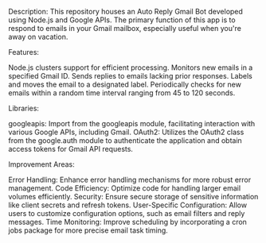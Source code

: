 Description:
This repository houses an Auto Reply Gmail Bot developed using Node.js and Google APIs. The primary function of this app is to respond to emails in your Gmail mailbox, especially useful when you're away on vacation.

Features:

Node.js clusters support for efficient processing.
Monitors new emails in a specified Gmail ID.
Sends replies to emails lacking prior responses.
Labels and moves the email to a designated label.
Periodically checks for new emails within a random time interval ranging from 45 to 120 seconds.


Libraries:

googleapis: Import from the googleapis module, facilitating interaction with various Google APIs, including Gmail.
OAuth2: Utilizes the OAuth2 class from the google.auth module to authenticate the application and obtain access tokens for Gmail API requests.

Improvement Areas:

Error Handling: Enhance error handling mechanisms for more robust error management.
Code Efficiency: Optimize code for handling larger email volumes efficiently.
Security: Ensure secure storage of sensitive information like client secrets and refresh tokens.
User-Specific Configuration: Allow users to customize configuration options, such as email filters and reply messages.
Time Monitoring: Improve scheduling by incorporating a cron jobs package for more precise email task timing.
